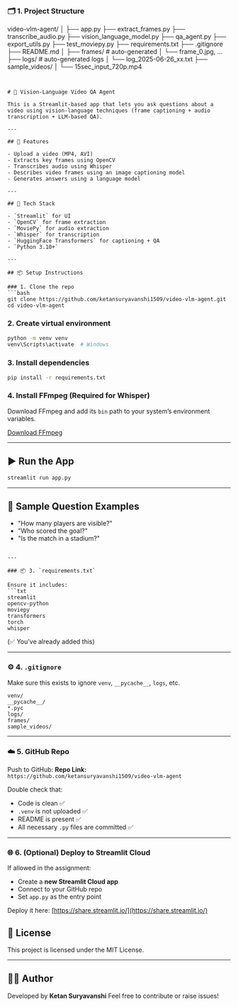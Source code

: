 


### 🗂️ 1. Project Structure


video-vlm-agent/
│
├── app.py
├── extract_frames.py
├── transcribe_audio.py
├── vision_language_model.py
├── qa_agent.py
├── export_utils.py
├── test_moviepy.py
├── requirements.txt
├── .gitignore
├── README.md
│
├── frames/                 # auto-generated
│   └── frame_0.jpg, ...
├── logs/                   # auto-generated logs
│   └── log_2025-06-26_xx.txt
├── sample_videos/
│   └── 15sec_input_720p.mp4
```


# 🎥 Vision-Language Video QA Agent

This is a Streamlit-based app that lets you ask questions about a video using vision-language techniques (frame captioning + audio transcription + LLM-based QA).

---

## 🚀 Features

- Upload a video (MP4, AVI)
- Extracts key frames using OpenCV
- Transcribes audio using Whisper
- Describes video frames using an image captioning model
- Generates answers using a language model

---

## 🧠 Tech Stack

- `Streamlit` for UI
- `OpenCV` for frame extraction
- `MoviePy` for audio extraction
- `Whisper` for transcription
- `HuggingFace Transformers` for captioning + QA
- `Python 3.10+`

---

## 📦 Setup Instructions

### 1. Clone the repo
```bash
git clone https://github.com/ketansuryavanshi1509/video-vlm-agent.git
cd video-vlm-agent
````

### 2. Create virtual environment

```bash
python -m venv venv
venv\Scripts\activate  # Windows
```

### 3. Install dependencies

```bash
pip install -r requirements.txt
```

### 4. Install FFmpeg (Required for Whisper)

Download FFmpeg and add its `bin` path to your system’s environment variables.

[Download FFmpeg](https://www.gyan.dev/ffmpeg/builds/)

---

## ▶️ Run the App

```bash
streamlit run app.py
```

---

## 📌 Sample Question Examples

* "How many players are visible?"
* "Who scored the goal?"
* "Is the match in a stadium?"

````

---

### 📦 3. `requirements.txt`

Ensure it includes:
```txt
streamlit
opencv-python
moviepy
transformers
torch
whisper
````

(✅ You’ve already added this)

---

### ⚙️ 4. `.gitignore`

Make sure this exists to ignore `venv`, `__pycache__`, `logs`, etc.

```gitignore
venv/
__pycache__/
*.pyc
logs/
frames/
sample_videos/
```

---

### ☁️ 5. GitHub Repo

Push to GitHub:
**Repo Link:** `https://github.com/ketansuryavanshi1509/video-vlm-agent`

Double check that:

* Code is clean ✅
* `.venv` is not uploaded ✅
* README is present ✅
* All necessary `.py` files are committed ✅

---

### 🌐 6. (Optional) Deploy to Streamlit Cloud

If allowed in the assignment:

* Create a **new Streamlit Cloud app**
* Connect to your GitHub repo
* Set `app.py` as the entry point

Deploy it here: [https://share.streamlit.io/](https://share.streamlit.io/)



## 📜 License

This project is licensed under the MIT License.

---

## 🙋‍♂️ Author

Developed by **Ketan Suryavanshi**
Feel free to contribute or raise issues!

````

